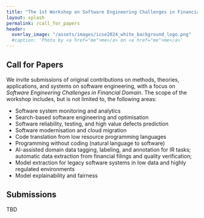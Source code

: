 ```yaml
---
title: "The 1st Workshop on Software Engineering Challenges in Financial Firms (FinanSE)"
layout: splash
permalink: /call_for_papers
header:
  overlay_image: "/assets/images/icse2024_white_background_logo.png"
  #caption: 'Photo by <a href="me">me</a> on <a href="me">me</a>'
---
```


<h2>Call for Papers</h2>

We invite submissions of original contributions on methods, theories, applications, and systems on software engineering, with a focus on *Software Engineering Challenges in Financial Domain*. The scope of the workshop includes, but is not limited to, the following areas:

- Software system monitoring and analytics
- Search-based software engineering and optimisation 
- Software reliability, testing, and high value defects prediction
- Software modernisation and cloud migration
- Code translation from low resource programming languages
- Programming without coding (natural language to software)
- AI-assisted domain data tagging, labeling, and annotation for IR tasks;  automatic data extraction from financial filings and quality verification; 
- Model extraction for legacy software systems in low data and highly regulated environments
- Model explainability and fairness


<h2>Submissions</h2>

TBD